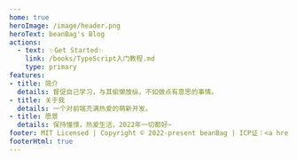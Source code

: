 ```yaml
---
home: true
heroImage: /image/header.png
heroText: beanBag's Blog
actions:
  - text: ✨Get Started✨
    link: /books/TypeScript入门教程.md
    type: primary
features:
- title: 简介
  details: 督促自己学习，与其偷懒放纵，不如做点有意思的事情。
- title: 关于我
  details: 一个对前端充满热爱的萌新开发。
- title: 愿景
  details: 保持憧憬，热爱生活，2022年一切都好~
footer: MIT Licensed | Copyright © 2022-present beanBag | ICP证：<a href="https://beian.miit.gov.cn/" target="_blank">浙ICP备20006869号-1</a>
footerHtml: true
---
```

